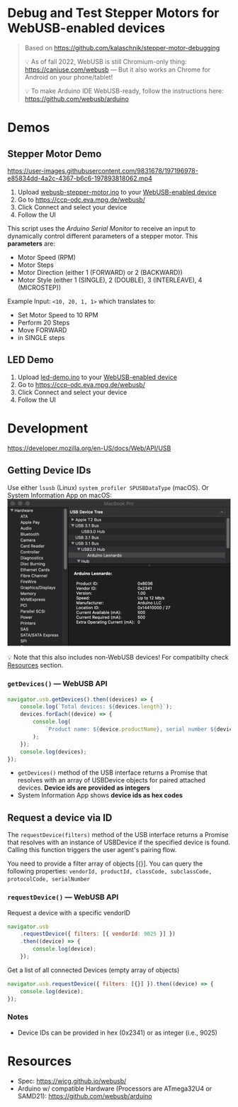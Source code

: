 # Debug and Test Stepper Motors for WebUSB-enabled devices

> Based on https://github.com/kalaschnik/stepper-motor-debugging
>
> 💡 As of fall 2022, WebUSB is still Chromium-only thing: https://caniuse.com/webusb — But it also works an Chrome for Android on your phone/tablet!
>
> 💡 To make Arduino IDE WebUSB-ready, follow the instructions here: https://github.com/webusb/arduino

# Demos

## Stepper Motor Demo



https://user-images.githubusercontent.com/9831678/197196978-e85834dd-4a2c-4367-b6c6-197893818062.mp4



1. Upload [webusb-stepper-motor.ino](/src/webusb-stepper-motor/webusb-stepper-motor.ino) to your [WebUSB-enabled device](#resources)
2. Go to https://ccp-odc.eva.mpg.de/webusb/
3. Click Connect and select your device
4. Follow the UI

This script uses the _Arduino Serial Monitor_ to receive an input to dynamically control different parameters of a stepper motor. This **parameters** are:

- Motor Speed (RPM)
- Motor Steps
- Motor Direction (either 1 (FORWARD) or 2 (BACKWARD))
- Motor Style (either 1 (SINGLE), 2 (DOUBLE), 3 (INTERLEAVE), 4 (MICROSTEP))

Example Input: `<10, 20, 1, 1>` which translates to:

- Set Motor Speed to 10 RPM
- Perform 20 Steps
- Move FORWARD
- in SINGLE steps

## LED Demo

1. Upload [led-demo.ino](/src/led-demo/led-demo.ino) to your [WebUSB-enabled device](#resources)
2. Go to https://ccp-odc.eva.mpg.de/webusb/
3. Click Connect and select your device
4. Follow the UI

# Development

https://developer.mozilla.org/en-US/docs/Web/API/USB

## Getting Device IDs

Use either `lsusb` (Linux) `system_profiler SPUSBDataType` (macOS). Or System Information App on macOS:
![](docs/system-information.png)

💡 Note that this also includes non-WebUSB devices! For compatibilty check [Resources](#resources) section.

### `getDevices()` — WebUSB API

```js
navigator.usb.getDevices().then((devices) => {
	console.log(`Total devices: ${devices.length}`);
	devices.forEach((device) => {
		console.log(
			`Product name: ${device.productName}, serial number ${device.serialNumber}`
		);
	});
	console.log(devices);
});
```

- `getDevices()` method of the USB interface returns a Promise that resolves with an array of USBDevice objects for paired attached devices. **Device ids are provided as integers**
- System Information App shows **device ids as hex codes**

## Request a device via ID

The `requestDevice(filters)` method of the USB interface returns a Promise that resolves with an instance of USBDevice if the specified device is found. Calling this function triggers the user agent's pairing flow.

You need to provide a filter array of objects [{}]. You can query the following properties: `vendorId, productId, classCode, subclassCode, protocolCode, serialNumber`

### `requestDevice()` — WebUSB API

Request a device with a specific vendorID

```js
navigator.usb
	.requestDevice({ filters: [{ vendorId: 9025 }] })
	.then((device) => {
		console.log(device);
	});
```

Get a list of all connected Devices (empty array of objects)

```js
navigator.usb.requestDevice({ filters: [{}] }).then((device) => {
	console.log(device);
});
```

### Notes

- Device IDs can be provided in hex (0x2341) or as integer (i.e., 9025)

# Resources

- Spec: https://wicg.github.io/webusb/
- Arduino w/ compatible Hardware (Processors are ATmega32U4 or SAMD21): https://github.com/webusb/arduino
